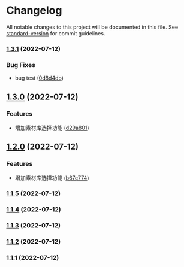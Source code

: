 # Changelog

All notable changes to this project will be documented in this file. See [standard-version](https://github.com/conventional-changelog/standard-version) for commit guidelines.

### [1.3.1](https://github.com/fuzhGit/regulatoryPlatform/compare/v1.3.0...v1.3.1) (2022-07-12)


### Bug Fixes

* bug test ([0d8d4db](https://github.com/fuzhGit/regulatoryPlatform/commit/0d8d4dbf5371b1b4338cc692cc3394e9ee9480ae))

## [1.3.0](https://github.com/fuzhGit/regulatoryPlatform/compare/v1.2.0...v1.3.0) (2022-07-12)


### Features

* 增加素材库选择功能 ([d29a801](https://github.com/fuzhGit/regulatoryPlatform/commit/d29a801b21a03c28e0e1bee984675a42028c287f))

## [1.2.0](https://github.com/fuzhGit/regulatoryPlatform/compare/v1.1.5...v1.2.0) (2022-07-12)


### Features

* 增加素材库选择功能 ([b67c774](https://github.com/fuzhGit/regulatoryPlatform/commit/b67c774f8bf7e506383e827169051db3840e48a8))

### [1.1.5](https://github.com/fuzhGit/regulatoryPlatform/compare/v1.1.4...v1.1.5) (2022-07-12)

### [1.1.4](https://github.com/fuzhGit/regulatoryPlatform/compare/v1.1.3...v1.1.4) (2022-07-12)

### [1.1.3](https://github.com/fuzhGit/regulatoryPlatform/compare/v1.1.2...v1.1.3) (2022-07-12)

### [1.1.2](https://github.com/fuzhGit/regulatoryPlatform/compare/v1.1.1...v1.1.2) (2022-07-12)

### 1.1.1 (2022-07-12)
